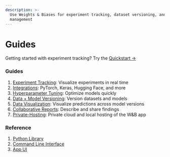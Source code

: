 ```yaml
---
description: >-
  Use Weights & Biases for experiment tracking, dataset versioning, and model
  management
---
```


# Guides

Getting started with experiment tracking? Try the [Quickstart →](../quickstart.md)

### Guides

1. [Experiment Tracking](track/): Visualize experiments in real time
2. [Integrations](integrations/): PyTorch, Keras, Hugging Face, and more
3. [Hyperparameter Tuning](sweeps/): Optimize models quickly
4. [Data + Model Versioning](artifacts/): Version datasets and models
5. [Data Visualization](data-vis/): Visualize predictions across model versions
6. [Collaborative Reports](reports/): Describe and share findings
7. [Private-Hosting](self-hosted/): Private cloud and local hosting of the W\&B app

### Reference

1. [Python Library](../ref/python/)
2. [Command Line Interface](../ref/cli/)
3. [App UI](../ref/app/)
